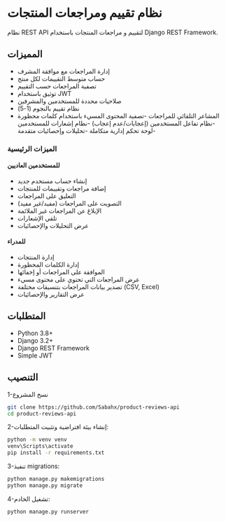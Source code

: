 # نظام تقييم ومراجعات المنتجات

نظام REST API لتقييم و مراجعات المنتجات باستخدام Django REST Framework.

## المميزات


- إدارة المراجعات مع موافقة المشرف
- حساب متوسط التقييمات لكل منتج
- تصفية المراجعات حسب التقييم
- توثيق باستخدام JWT
- صلاحيات محددة للمستخدمين والمشرفين
- نظام تقييم بالنجوم (1-5)
- المشاعر التلقائي للمراجعات
-تصفية المحتوى المسيء باستخدام كلمات محظورة
-نظام تفاعل المستخدمين (إعجابات/عدم إعجاب)
-نظام إشعارات للمستخدمين
-لوحة تحكم إدارية متكاملة
-تحليلات وإحصائيات متقدمة


### الميزات الرئيسية
#### للمستخدمين العاديين
- إنشاء حساب مستخدم جديد
- إضافة مراجعات وتقييمات للمنتجات
- التعليق على المراجعات
- التصويت على المراجعات (مفيد/غير مفيد)
- الإبلاغ عن المراجعات غير الملائمة
- تلقي الإشعارات
- عرض التحليلات والإحصائيات

#### للمدراء
- إدارة المنتجات
- إدارة الكلمات المحظورة
- الموافقة على المراجعات أو إخفائها
- عرض المراجعات التي تحتوي على محتوى مسيء
- تصدير بيانات المراجعات بتنسيقات مختلفة (CSV, Excel)
- عرض التقارير والإحصائيات



## المتطلبات

- Python 3.8+
- Django 3.2+
- Django REST Framework
- Simple JWT

## التنصيب

1-نسخ المشروع
   ``` bash
   git clone https://github.com/Sabahx/product-reviews-api
   cd product-reviews-api
```
2-إنشاء بيئة افتراضية وتثبيت المتطلبات:

``` bash
python -m venv venv
venv\Scripts\activate    
pip install -r requirements.txt
```
3-تنفيذ migrations:

``` bash
python manage.py makemigrations
python manage.py migrate
```
4-تشغيل الخادم:

``` bash
python manage.py runserver
```
